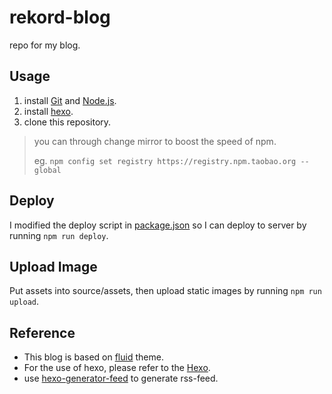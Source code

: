# rekord-blog
repo for my blog.

## Usage
1. install [Git](http://git-scm.com/) and [Node.js](https://nodejs.org/en/).
2. install [hexo](https://hexo.io).
3. clone this repository.

> you can through change mirror to boost the speed of npm.
>
> eg. `npm config set registry https://registry.npm.taobao.org --global`

## Deploy
I modified the deploy script in [package.json](package.json) so I can deploy to server by running `npm run deploy`.

## Upload Image
Put assets into source/assets, then upload static images by running `npm run upload`.

## Reference
- This blog is based on [fluid](https://github.com/fluid-dev/hexo-theme-fluid) theme.
- For the use of hexo, please refer to the [Hexo](https://hexo.io/zh-cn/docs/).
- use [hexo-generator-feed](https://github.com/hexojs/hexo-generator-feed) to generate rss-feed.
